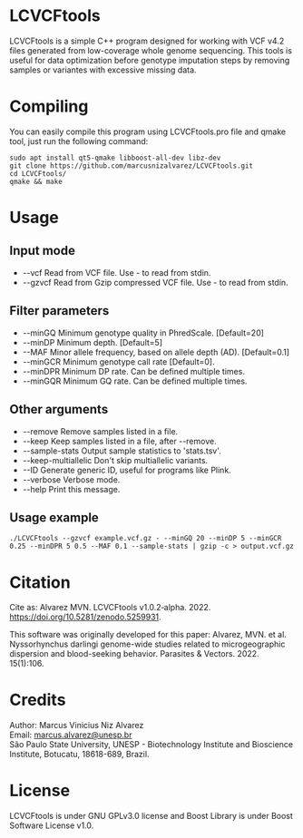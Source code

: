# LCVCFtools
LCVCFtools is a simple C++ program designed for working with VCF v4.2 files generated from low-coverage whole genome sequencing. This tools is useful for data optimization before genotype imputation steps by removing samples or variantes with excessive missing data.

# Compiling
You can easily compile this program using LCVCFtools.pro file and qmake tool, just run the following command:
```
sudo apt install qt5-qmake libboost-all-dev libz-dev  
git clone https://github.com/marcusnizalvarez/LCVCFtools.git  
cd LCVCFtools/  
qmake && make
```
# Usage
## Input mode 
* --vcf <STRING>           Read from VCF file. Use - to read from stdin.
* --gzvcf <STRING>         Read from Gzip compressed VCF file. Use - to read from stdin.
 
## Filter parameters
* --minGQ <INT>            Minimum genotype quality in PhredScale. [Default=20]
* --minDP <INT>            Minimum depth. [Default=5]
* --MAF <FLOAT>            Minor allele frequency, based on allele depth (AD). [Default=0.1]
* --minGCR <FLOAT>         Minimum genotype call rate [Default=0].
* --minDPR <INT> <FLOAT>   Minimum DP rate. Can be defined multiple times.
* --minGQR <INT> <FLOAT>   Minimum GQ rate. Can be defined multiple times.
 
 ## Other arguments
* --remove <STRING>        Remove samples listed in a file.
* --keep   <STRING>        Keep samples listed in a file, after --remove.
* --sample-stats           Output sample statistics to 'stats.tsv'.
* --keep-multiallelic      Don't skip multiallelic variants.
* --ID                     Generate generic ID, useful for programs like Plink.
* --verbose                Verbose mode.
* --help                   Print this message.
  
## Usage example  
```
./LCVCFtools --gzvcf example.vcf.gz - --minGQ 20 --minDP 5 --minGCR 0.25 --minDPR 5 0.5 --MAF 0.1 --sample-stats | gzip -c > output.vcf.gz
```

# Citation
Cite as:
Alvarez MVN. LCVCFtools v1.0.2‑alpha. 2022. https://doi.org/10.5281/zenodo.5259931.

This software was originally developed for this paper: 
Alvarez, MVN. et al. Nyssorhynchus darlingi genome-wide studies related to microgeographic dispersion and blood-seeking behavior. Parasites & Vectors. 2022. 15(1):106.
 
# Credits
Author: Marcus Vinicius Niz Alvarez  
Email: marcus.alvarez@unesp.br  
São Paulo State University, UNESP - Biotechnology Institute and Bioscience Institute, Botucatu, 18618-689, Brazil.

# License
LCVCFtools is under GNU GPLv3.0 license and Boost Library is under Boost Software License v1.0.
